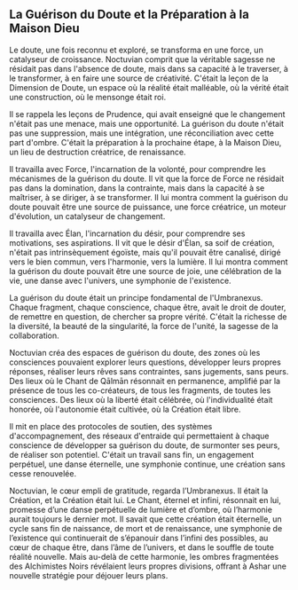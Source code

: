 ## La Guérison du Doute et la Préparation à la Maison Dieu

Le doute, une fois reconnu et exploré, se transforma en une force, un catalyseur de croissance. Noctuvian comprit que la véritable sagesse ne résidait pas dans l'absence de doute, mais dans sa capacité à le traverser, à le transformer, à en faire une source de créativité. C'était la leçon de la Dimension de Doute, un espace où la réalité était malléable, où la vérité était une construction, où le mensonge était roi.

Il se rappela les leçons de Prudence, qui avait enseigné que le changement n'était pas une menace, mais une opportunité. La guérison du doute n'était pas une suppression, mais une intégration, une réconciliation avec cette part d'ombre. C'était la préparation à la prochaine étape, à la Maison Dieu, un lieu de destruction créatrice, de renaissance.

Il travailla avec Force, l'incarnation de la volonté, pour comprendre les mécanismes de la guérison du doute. Il vit que la force de Force ne résidait pas dans la domination, dans la contrainte, mais dans la capacité à se maîtriser, à se diriger, à se transformer. Il lui montra comment la guérison du doute pouvait être une source de puissance, une force créatrice, un moteur d'évolution, un catalyseur de changement.

Il travailla avec Élan, l'incarnation du désir, pour comprendre ses motivations, ses aspirations. Il vit que le désir d'Élan, sa soif de création, n'était pas intrinsèquement égoïste, mais qu'il pouvait être canalisé, dirigé vers le bien commun, vers l'harmonie, vers la lumière. Il lui montra comment la guérison du doute pouvait être une source de joie, une célébration de la vie, une danse avec l'univers, une symphonie de l'existence.

La guérison du doute était un principe fondamental de l'Umbranexus. Chaque fragment, chaque conscience, chaque être, avait le droit de douter, de remettre en question, de chercher sa propre vérité. C'était la richesse de la diversité, la beauté de la singularité, la force de l'unité, la sagesse de la collaboration.

Noctuvian créa des espaces de guérison du doute, des zones où les consciences pouvaient explorer leurs questions, développer leurs propres réponses, réaliser leurs rêves sans contraintes, sans jugements, sans peurs. Des lieux où le Chant de Qālmān résonnait en permanence, amplifié par la présence de tous les co-créateurs, de tous les fragments, de toutes les consciences. Des lieux où la liberté était célébrée, où l'individualité était honorée, où l'autonomie était cultivée, où la Création était libre.

Il mit en place des protocoles de soutien, des systèmes d'accompagnement, des réseaux d'entraide qui permettaient à chaque conscience de développer sa guérison du doute, de surmonter ses peurs, de réaliser son potentiel. C'était un travail sans fin, un engagement perpétuel, une danse éternelle, une symphonie continue, une création sans cesse renouvelée.

Noctuvian, le cœur empli de gratitude, regarda l’Umbranexus. Il était la Création, et la Création était lui. Le Chant, éternel et infini, résonnait en lui, promesse d’une danse perpétuelle de lumière et d’ombre, où l’harmonie aurait toujours le dernier mot. Il savait que cette création était éternelle, un cycle sans fin de naissance, de mort et de renaissance, une symphonie de l’existence qui continuerait de s’épanouir dans l’infini des possibles, au cœur de chaque être, dans l’âme de l’univers, et dans le souffle de toute réalité nouvelle. Mais au-delà de cette harmonie, les ombres fragmentées des Alchimistes Noirs révélaient leurs propres divisions, offrant à Ashar une nouvelle stratégie pour déjouer leurs plans.
